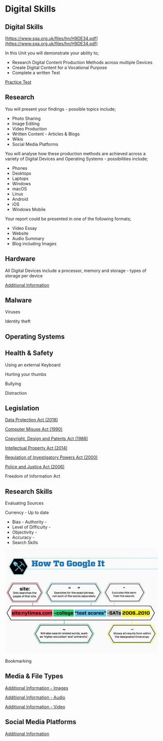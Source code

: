 # Digital Skills

## Digital Skills

[https://www.sqa.org.uk/files/hn/H9DE34.pdf](https://www.sqa.org.uk/files/hn/H9DE34.pdf) 

In this Unit you will demonstrate your ability to; 

* Research Digital Content Production Methods across multiple Devices 
* Create Digital Content for a Vocational Purpose 
* Complete a written Test

[Practice Test](https://goo.gl/forms/iPTuAzQ81pD3B0mi1)

## Research 

You will present your findings - possible topics include; 

* Photo Sharing 
* Image Editing 
* Video Production 
* Written Content - Articles & Blogs 
* Wikis
* Social Media Platforms

You will analyse how these production methods are achieved across a variety of Digital Devices and Operating Systems - possibilities include;

* Phones 
* Desktops 
* Laptops 
* Windows 
* macOS 
* Linux 
* Android 
* iOS 
* Windows Mobile

Your report could be presented in one of the following formats;

* Video Essay 
* Website
* Audio Summary 
* Blog including Images

## Hardware

All Digital Devices include a processor, memory and storage - types of storage per device

[Additional Information](https://digitalmedia.gitbook.io/project/v/level-55/semester-1/hardware-and-systems)

## Malware

Viruses

Identity theft

## Operating Systems



## Health & Safety

Using an external Keyboard

Hurting your thumbs

Bullying

Distraction

## Legislation

[Data Protection Act \(2018\)](https://www.gov.uk/data-protection) 

[Computer Misuse Act \(1990\)](https://www.legislation.gov.uk/ukpga/1990/18/contents) 

[Copyright, Design and Patents Act \(1988\)](https://www.legislation.gov.uk/ukpga/1988/48/contents) 

[Intellectual Property Act \(2014\)](https://www.gov.uk/intellectual-property-an-overview) 

[Regulation of Investigatory Powers Act \(2000\)](https://www.legislation.gov.uk/ukpga/2000/23/contents) 

[Police and Justice Act \(2006\)](https://www.legislation.gov.uk/ukpga/2006/48/contents)

Freedom of Information Act

## Research Skills

Evaluating Sources



Currency - Up to date 

* Bias - Authority - 
* Level of Difficulty - 
* Objectivity - 
* Accuracy -
* Search Skills



![](../.gitbook/assets/image%20%282%29.png)



Bookmarking

## Media & File Types



[Additional Information  - Images](https://digitalmedia.gitbook.io/project/v/level-55/semester-1/still-images)

[Additional Information - Audio](https://digitalmedia.gitbook.io/project/v/level-55/semester-1/audio-editing)

[Additional Information - Video](https://digitalmedia.gitbook.io/project/v/level-55/semester-1/video-editing)

## Social Media Platforms

[Additional Information](https://digitalmedia.gitbook.io/project/v/level-55/semester-1/social-media-literacy)

